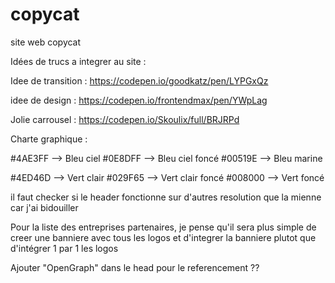 # copycat
site web copycat


Idées de trucs a integrer au site :

Idee de transition : https://codepen.io/goodkatz/pen/LYPGxQz

idee de design : https://codepen.io/frontendmax/pen/YWpLag

Jolie carrousel : https://codepen.io/Skoulix/full/BRJRPd


Charte graphique :

#4AE3FF --> Bleu ciel
#0E8DFF --> Bleu ciel foncé
#00519E --> Bleu marine

#4ED46D --> Vert clair
#029F65 --> Vert clair foncé
#008000 --> Vert foncé

il faut checker si le header fonctionne sur d'autres resolution que la mienne car j'ai bidouiller

Pour la liste des entreprises partenaires, je pense qu'il sera plus simple de creer une banniere avec tous les logos et d'integrer la banniere plutot que d'intégrer 1 par 1 les logos

Ajouter "OpenGraph" dans le head pour le referencement ??
